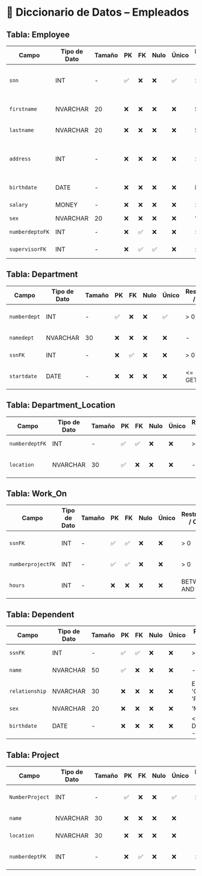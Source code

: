 # 📘 Diccionario de Datos – Empleados
## Tabla: Employee
| Campo             | Tipo de Dato | Tamaño | PK  | FK  | Nulo | Único | Restricciones / CHECK                     | Referencia a          | Descripción                                  |
|-------------------|--------------|--------|-----|-----|------|--------|-------------------------------------------|------------------------|----------------------------------------------|
| `snn`             | INT          | -      | ✅  | ❌  | ❌   | ✅     | > 0                                      | -                      | Número de Seguro Social (identificador único)|
| `firstname`       | NVARCHAR     | 20     | ❌  | ❌  | ❌   | ❌     | Solo letras                              | -                      | Primer nombre del empleado                   |
| `lastname`        | NVARCHAR     | 20     | ❌  | ❌  | ❌   | ❌     | Solo letras                              | -                      | Apellido del empleado                        |
| `address`         | INT          | -      | ❌  | ❌  | ❌   | ❌     | > 0                                      | -                      | ID de dirección (relacionado con tabla Dirección)|
| `birthdate`       | DATE         | -      | ❌  | ❌  | ❌   | ❌     | Edad >= 18                               | -                      | Fecha de nacimiento                          |
| `salary`          | MONEY        | -      | ❌  | ❌  | ❌   | ❌     | > 0                                      | -                      | Salario del empleado                         |
| `sex`             | NVARCHAR     | 20     | ❌  | ❌  | ❌   | ❌     | 'M' o 'F'                                | -                      | Género                                       |
| `numberdeptoFK`   | INT          | -      | ❌  | ✅  | ❌   | ❌     | > 0                                      | Department(numberdept) | Departamento asignado                        |
| `supervisorFK`    | INT          | -      | ❌  | ✅  | ✅   | ❌     | > 0                                      | Employee(snn)          | Supervisor del empleado                      |

## Tabla: Department
| Campo          | Tipo de Dato | Tamaño | PK  | FK  | Nulo | Único | Restricciones / CHECK                     | Referencia a      | Descripción                                  |
|----------------|--------------|--------|-----|-----|------|--------|-------------------------------------------|-------------------|----------------------------------------------|
| `numberdept`   | INT          | -      | ✅  | ❌  | ❌   | ✅     | > 0                                      | -                 | Identificador único del departamento         |
| `namedept`     | NVARCHAR     | 30     | ❌  | ❌  | ❌   | ❌     | -                                        | -                 | Nombre del departamento                      |
| `ssnFK`        | INT          | -      | ❌  | ✅  | ❌   | ❌     | > 0                                      | Employee(snn)     | Gerente del departamento                     |
| `startdate`    | DATE         | -      | ❌  | ❌  | ❌   | ❌     | <= GETDATE()                             | -                 | Fecha de inicio de gerencia                  |

## Tabla: Department_Location
| Campo          | Tipo de Dato | Tamaño | PK  | FK  | Nulo | Único | Restricciones / CHECK                     | Referencia a          | Descripción                                  |
|----------------|--------------|--------|-----|-----|------|--------|-------------------------------------------|------------------------|----------------------------------------------|
| `numberdeptFK` | INT          | -      | ✅  | ✅  | ❌   | ❌     | > 0                                      | Department(numberdept) | Departamento relacionado                     |
| `location`     | NVARCHAR     | 30     | ✅  | ❌  | ❌   | ❌     | -                                        | -                      | Ubicación física del departamento            |

## Tabla: Work_On
| Campo             | Tipo de Dato | Tamaño | PK  | FK  | Nulo | Único | Restricciones / CHECK                     | Referencia a          | Descripción                                  |
|-------------------|--------------|--------|-----|-----|------|--------|-------------------------------------------|------------------------|----------------------------------------------|
| `ssnFK`           | INT          | -      | ✅  | ✅  | ❌   | ❌     | > 0                                      | Employee(snn)          | Empleado asignado al proyecto                |
| `numberprojectFK` | INT          | -      | ✅  | ✅  | ❌   | ❌     | > 0                                      | Project(NumberProject) | Proyecto asignado                            |
| `hours`           | INT          | -      | ❌  | ❌  | ❌   | ❌     | BETWEEN 1 AND 60                         | -                      | Horas trabajadas por semana                  |

## Tabla: Dependent
| Campo          | Tipo de Dato | Tamaño | PK  | FK  | Nulo | Único | Restricciones / CHECK                     | Referencia a     | Descripción                                  |
|----------------|--------------|--------|-----|-----|------|--------|-------------------------------------------|------------------|----------------------------------------------|
| `ssnFK`        | INT          | -      | ✅  | ✅  | ❌   | ❌     | > 0                                      | Employee(snn)    | Empleado responsable                         |
| `name`         | NVARCHAR     | 50     | ✅  | ❌  | ❌   | ❌     | -                                        | -                | Nombre del dependiente                       |
| `relationship` | NVARCHAR     | 30     | ❌  | ❌  | ❌   | ❌     | En ('Hijo', 'Cónyuge', 'Padre', 'Otro') | -                | Relación con el empleado                     |
| `sex`          | NVARCHAR     | 20     | ❌  | ❌  | ❌   | ❌     | 'M' o 'F'                                | -                | Género                                       |
| `birthdate`    | DATE         | -      | ❌  | ❌  | ❌   | ❌     | <= DATEADD(YEAR, -1, GETDATE())          | -                | Fecha de nacimiento                          |

## Tabla: Project
| Campo             | Tipo de Dato | Tamaño | PK  | FK  | Nulo | Único | Restricciones / CHECK                     | Referencia a          | Descripción                                  |
|-------------------|--------------|--------|-----|-----|------|--------|-------------------------------------------|------------------------|----------------------------------------------|
| `NumberProject`   | INT          | -      | ✅  | ❌  | ❌   | ✅     | > 0                                      | -                      | Identificador único del proyecto             |
| `name`            | NVARCHAR     | 30     | ❌  | ❌  | ❌   | ❌     | -                                        | -                      | Nombre del proyecto                          |
| `location`        | NVARCHAR     | 30     | ❌  | ❌  | ❌   | ❌     | -                                        | -                      | Ubicación del proyecto                       |
| `numberdeptFK`    | INT          | -      | ❌  | ✅  | ❌   | ❌     | > 0                                      | Department(numberdept) | Departamento responsable del proyecto        |